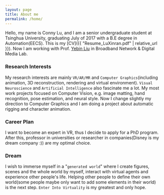 ```yaml
---
layout: page
title: About me
permalink: /home/
---
```


Hello, my name is Conny Lu, and I am a senior undergraduate student at Tsinghua University, graduating July of 2017 with a B.E degree in Automation(EECS). This is my [CV]({{ "Resume_LuXinran.pdf" | relative_url }}). Now I am working with Prof. [Yebin Liu](http://media.au.tsinghua.edu.cn/liuyebin.jsp) in Broadband Network & Digital Media Lab.

### Research Interests

My research interests are mainly `VR/AR/MR` and `Computer Graphics`(including animation, 3D reconstruction, rendering and virtual environment). `Visual Neuroscience` and `Artificial Intelligence` also fascinate me a lot. My most work projects focused on Computer Vision, e.g. image matting, hand recognition, pose estimation, and neural style. Now I change slightly my direction to Computer Graphics and I am doing a project about automatic rigging and character animation.

### Career Plan

I want to become an expert in VR, thus I decide to apply for a PhD program. After this, professor in universities or researcher in companies(Disney is my dream company :)) are my optimal choice.

### Dream

I wish to immerse myself in a "`generated world`" where I create figures, scenes and the whole world by myself, interact with virtual agents and experience other people's life. Helping other people to define their own world(some people maybe only want to add some elements in their world) is the next step. `Enter Into Virtuality` is my greatest and only hope.
